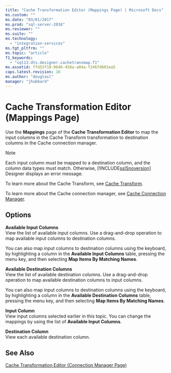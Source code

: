 ```yaml
---
title: "Cache Transformation Editor (Mappings Page) | Microsoft Docs"
ms.custom: ""
ms.date: "03/01/2017"
ms.prod: "sql-server-2016"
ms.reviewer: ""
ms.suite: ""
ms.technology: 
  - "integration-services"
ms.tgt_pltfrm: ""
ms.topic: "article"
f1_keywords: 
  - "sql13.dts.designer.cachetransmap.f1"
ms.assetid: ffd53f18-9646-458a-a84a-f2467d601ea5
caps.latest.revision: 16
ms.author: "douglasl"
manager: "jhubbard"
---
```

# Cache Transformation Editor (Mappings Page)
  Use the **Mappings** page of the **Cache Transformation Editor** to map the input columns in the Cache Transform transformation to destination columns in the Cache connection manager.  
  
> [!NOTE]  
>  Each input column must be mapped to a destination column, and the column data types must match. Otherwise, [!INCLUDE[ssISnoversion](../../../advanced-analytics/r-services/includes/ssisnoversion-md.md)] Designer displays an error message.  
  
 To learn more about the Cache Transform, see [Cache Transform](../../../integration-services/data-flow/transformations/cache-transform.md).  
  
 To learn more about the Cache connection manager, see [Cache Connection Manager](../../../integration-services/data-flow/transformations/cache-connection-manager.md).  
  
## Options  
 **Available Input Columns**  
 View the list of available input columns. Use a drag-and-drop operation to map available input columns to destination columns.  
  
 You can also map input columns to destination columns using the keyboard, by highlighting a column in the **Available Input Columns** table, pressing the menu key, and then selecting **Map Items By Matching Names**.  
  
 **Available Destination Columns**  
 View the list of available destination columns. Use a drag-and-drop operation to map available destination columns to input columns.  
  
 You can also map input columns to destination columns using the keyboard, by highlighting a column in the **Available Destination Columns** table, pressing the menu key, and then selecting **Map Items By Matching Names**.  
  
 **Input Column**  
 View input columns selected earlier in this topic. You can change the mappings by using the list of **Available Input Columns**.  
  
 **Destination Column**  
 View each available destination column.  
  
## See Also  
 [Cache Transformation Editor &#40;Connection Manager Page&#41;](../../../integration-services/data-flow/transformations/cache-transformation-editor-connection-manager-page.md)  
  
  